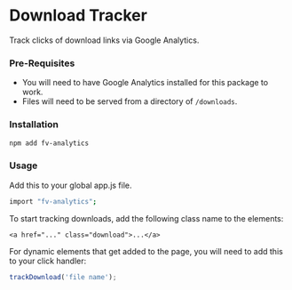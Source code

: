 # Download Tracker

Track clicks of download links via Google Analytics.

### Pre-Requisites
- You will need to have Google Analytics installed for this package to work.
- Files will need to be served from a directory of `/downloads`.

### Installation

```bash
npm add fv-analytics
```

### Usage

Add this to your global app.js file.

```bash
import "fv-analytics";
```

To start tracking downloads, add the following class name to the elements:

```
<a href="..." class="download">...</a>
```

For dynamic elements that get added to the page, you will need to add this to your click handler:

```js
trackDownload('file name');
```
